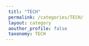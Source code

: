 ```yaml
---
 titl: "TECH"
 permalink: /categories/TECH/
 layout: category
 aouthor_profile: false
 taxonomy: TECH
---
```


